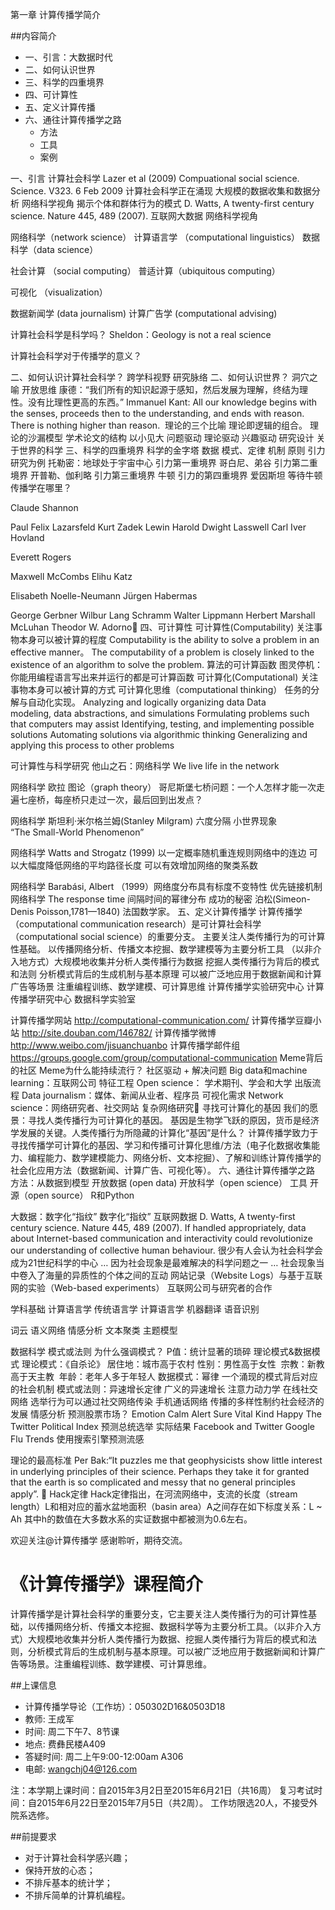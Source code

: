 第一章 计算传播学简介


##内容简介

* 一、引言：大数据时代
* 二、如何认识世界
* 三、科学的四重境界
* 四、可计算性
* 五、定义计算传播
* 六、通往计算传播学之路
    - 方法
    - 工具
    - 案例

一、引言
计算社会科学
Lazer et al (2009) Compuational social science. Science. V323. 6 Feb 2009
计算社会科学正在涌现
大规模的数据收集和数据分析
网络科学视角
揭示个体和群体行为的模式
D. Watts, A twenty-first century science. Nature 445, 489 (2007).
互联网大数据
网络科学视角

网络科学（network science）
计算语言学 （computational linguistics）
数据科学（data science）

社会计算 （social computing）
普适计算（ubiquitous computing）

可视化 （visualization）

数据新闻学 (data journalism)
计算广告学 (computational advising)

	
计算社会科学是科学吗？
Sheldon：Geology is not a real science

计算社会科学对于传播学的意义？

二、如何认识计算社会科学？
跨学科视野
研究脉络
二、如何认识世界？
洞穴之喻
开放思维
康德：“我们所有的知识起源于感知，然后发展为理解，终结为理性。没有比理性更高的东西。”
Immanuel Kant: All our knowledge begins with the senses, proceeds then to the understanding, and ends with reason. There is nothing higher than reason. 
理论的三个比喻
理论即逻辑的组合。
理论的沙漏模型
学术论文的结构
以小见大
问题驱动
理论驱动
兴趣驱动
研究设计
关于世界的科学
三、科学的四重境界
科学的金字塔
数据
模式、定律
机制
原则
引力研究为例
托勒密：地球处于宇宙中心
引力第一重境界
哥白尼、弟谷
引力第二重境界
开普勒、伽利略
引力第三重境界
牛顿
引力的第四重境界
爱因斯坦
等待牛顿
传播学在哪里？


Claude Shannon 

Paul Felix Lazarsfeld 
Kurt Zadek Lewin 
Harold Dwight Lasswell 
Carl Iver Hovland 

  
Everett Rogers  

Maxwell McCombs
Elihu Katz

Elisabeth Noelle-Neumann 
Jürgen Habermas 

George Gerbner
Wilbur Lang Schramm 
Walter Lippmann
Herbert Marshall McLuhan
Theodor W. Adorno
四、可计算性
可计算性(Computability)
关注事物本身可以被计算的程度
Computability is the ability to solve a problem in an effective manner。
The computability of a problem is closely linked to the existence of an algorithm to solve the problem.
算法的可计算函数
图灵停机：你能用编程语言写出来并运行的都是可计算函数
可计算化(Computational)
关注事物本身可以被计算的方式
可计算化思维（computational thinking）
任务的分解与自动化实现。
Analyzing and logically organizing data
Data modeling, data abstractions, and simulations
Formulating problems such that computers may assist
Identifying, testing, and implementing possible solutions
Automating solutions via algorithmic thinking
Generalizing and applying this process to other problems

可计算性与科学研究
他山之石：网络科学
We live life in the network

网络科学
欧拉
图论（graph theory）
哥尼斯堡七桥问题：一个人怎样才能一次走遍七座桥，每座桥只走过一次，最后回到出发点？

网络科学
斯坦利·米尔格兰姆(Stanley Milgram)
六度分隔
小世界现象
         “The Small-World Phenomenon”

网络科学
Watts and Strogatz (1999)
以一定概率随机重连规则网络中的连边
可以大幅度降低网络的平均路径长度
可以有效增加网络的聚类系数

网络科学
Barabási, Albert （1999）网络度分布具有标度不变特性
优先链接机制
网络科学
The response time
间隔时间的幂律分布
成功的秘密
泊松(Simeon-Denis Poisson,1781—1840)
法国数学家。
五、定义计算传播学
计算传播学（computational communication research）是可计算社会科学（computational social science）的重要分支。
主要关注人类传播行为的可计算性基础。
以传播网络分析、传播文本挖掘、数学建模等为主要分析工具
（以非介入地方式）大规模地收集并分析人类传播行为数据
挖掘人类传播行为背后的模式和法则
分析模式背后的生成机制与基本原理
可以被广泛地应用于数据新闻和计算广告等场景
注重编程训练、数学建模、可计算思维
计算传播学实验研究中心
计算传播学研究中心
数据科学实验室


计算传播学网站
http://computational-communication.com/
计算传播学豆瓣小站
http://site.douban.com/146782/
计算传播学微博
http://www.weibo.com/jisuanchuanbo
计算传播学邮件组
https://groups.google.com/group/computational-communication
Meme背后的社区
Meme为什么能持续流行？
社区驱动 + 解决问题
Big data和machine learning：互联网公司
特征工程
Open science： 学术期刊、学会和大学
出版流程
Data journalism：媒体、新闻从业者、程序员
可视化需求
Network science：网络研究者、社交网站
复杂网络研究
寻找可计算化的基因
我们的愿景：寻找人类传播行为可计算化的基因。
基因是生物学飞跃的原因，货币是经济学发展的关键。人类传播行为所隐藏的计算化“基因”是什么？
计算传播学致力于寻找传播学可计算化的基因、学习和传播可计算化思维/方法（电子化数据收集能力、编程能力、数学建模能力、网络分析、文本挖掘）、了解和训练计算传播学的社会化应用方法（数据新闻、计算广告、可视化等）。
六、通往计算传播学之路
方法：从数据到模型
开放数据 (open data)
开放科学（open science）
工具
开源（open source）
R和Python


大数据：数字化“指纹”
数字化“指纹”
互联网数据
D. Watts, A twenty-first century science. Nature 445, 489 (2007).
If handled appropriately, data about Internet-based communication and interactivity could revolutionize our understanding of collective human behaviour.
很少有人会认为社会科学会成为21世纪科学的中心
… 因为社会现象是最难解决的科学问题之一
… 社会现象当中卷入了海量的异质性的个体之间的互动
网站记录（Website Logs）与基于互联网的实验（Web-based experiments）
互联网公司与研究者的合作

学科基础
计算语言学
传统语言学
计算语言学
机器翻译
语音识别

词云
语义网络
情感分析
文本聚类
主题模型

数据科学
模式或法则
为什么强调模式？
P值：统计显著的琐碎
理论模式&数据模式
理论模式：《自杀论》
居住地：城市高于农村
性别：男性高于女性 
宗教：新教高于天主教 
年龄：老年人多于年轻人
数据模式：幂律
一个涌现的模式背后对应的社会机制
模式或法则：异速增长定律
广义的异速增长
注意力动力学
在线社交网络
选举行为可以通过社交网络传染
手机通话网络
传播的多样性制约社会经济的发展
情感分析
预测股票市场？
Emotion
Calm
Alert
Sure
Vital
Kind
Happy
The Twitter Political Index
预测总统选举
实际结果
Facebook and Twitter
Google Flu Trends
使用搜索引擎预测流感

理论的最高标准
Per Bak:“It puzzles me that geophysicists show little interest in underlying principles of their science. Perhaps they take it for granted that the earth is so complicated and messy that no general principles apply”. 
Hack定律
Hack定律指出，在河流网络中，支流的长度（stream length）L和相对应的蓄水盆地面积（basin area）A之间存在如下标度关系：L ~ Ah
其中h的数值在大多数水系的实证数据中都被测为0.6左右。


	
欢迎关注@计算传播学
感谢聆听，期待交流。

# 《计算传播学》课程简介

计算传播学是计算社会科学的重要分支，它主要关注人类传播行为的可计算性基础，以传播网络分析、传播文本挖掘、数据科学等为主要分析工具。（以非介入方式）大规模地收集并分析人类传播行为数据、挖掘人类传播行为背后的模式和法则，分析模式背后的生成机制与基本原理。可以被广泛地应用于数据新闻和计算广告等场景。注重编程训练、数学建模、可计算思维。

##上课信息
- 计算传播学导论（工作坊）：050302D16&0503D18
- 教师: 王成军
- 时间: 周二下午7、8节课
- 地点: 费彝民楼A409
- 答疑时间: 周二上午9:00-12:00am A306
- 电邮: wangchj04@126.com

注：本学期上课时间：自2015年3月2日至2015年6月21日（共16周）
复习考试时间：自2015年6月22日至2015年7月5日（共2周）。
工作坊限选20人，不接受外院系选修。

##前提要求

- 对于计算社会科学感兴趣；
- 保持开放的心态；
- 不排斥基本的统计学；
- 不排斥简单的计算机编程。
 



